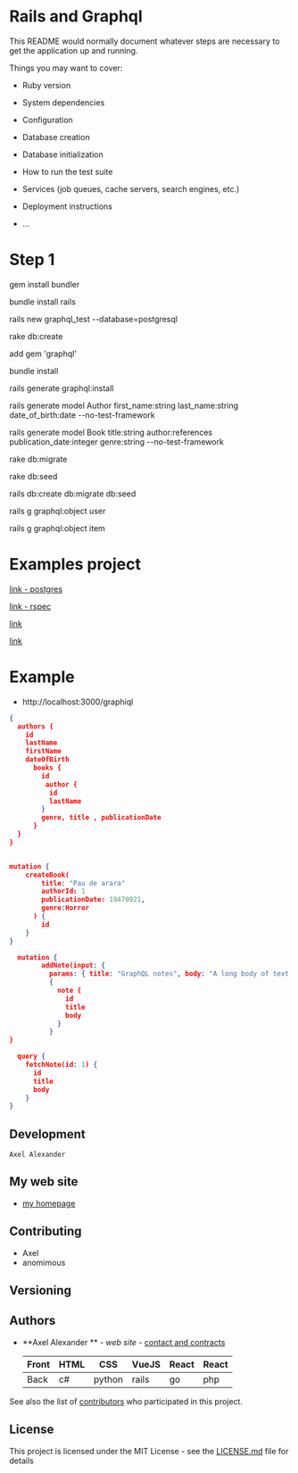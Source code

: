 # Rails and Graphql

This README would normally document whatever steps are necessary to get the
application up and running.

Things you may want to cover:

- Ruby version

- System dependencies

- Configuration

- Database creation

- Database initialization

- How to run the test suite

- Services (job queues, cache servers, search engines, etc.)

- Deployment instructions

- ...

# Step 1

gem install bundler

bundle install rails

rails new graphql_test --database=postgresql

rake db:create

add gem 'graphql'

bundle install

rails generate graphql:install

rails generate model Author first_name:string last_name:string date_of_birth:date --no-test-framework

rails generate model Book title:string author:references publication_date:integer genre:string --no-test-framework

rake db:migrate

rake db:seed

rails db:create db:migrate db:seed

rails g graphql:object user

rails g graphql:object item

# Examples project

[link - postgres](https://selleo.com/blog/how-to-setup-a-project-with-ruby-on-rails-postresql-and-graphql)

[link - rspec](https://semaphoreci.com/community/tutorials/getting-started-with-rspec)

[link](https://evilmartians.com/chronicles/graphql-on-rails-3-on-the-way-to-perfection)

[link](https://www.digitalocean.com/community/tutorials/how-to-set-up-a-ruby-on-rails-graphql-api)

# Example

- http://localhost:3000/graphiql

```json
{
  authors {
    id
    lastName
    firstName
    dateOfBirth
      books {
        id
         author {
          id
          lastName
        }
        genre, title , publicationDate
      }
  }
}
```

```json

mutation {
    createBook(
        title: "Pau de arara"
        authorId: 1
        publicationDate: 19470921,
        genre:Horror
      ) {
        id
    }
}
```

```json
  mutation {
        addNote(input: {
          params: { title: "GraphQL notes", body: "A long body of text about GraphQL" }})
          {
            note {
              id
              title
              body
            }
          }
}
```

```json
  query {
    fetchNote(id: 1) {
      id
      title
      body
    }
}
```

## Development

    Axel Alexander

## My web site

- [my homepage](https://axe-dev.herokuapp.com/)

## Contributing

- Axel
- anomimous

## Versioning

## Authors

- **Axel Alexander ** - _web site_ - [contact and contracts](http://axel-dev.herokuapp.com/)

  | Front | HTML | CSS    | VueJS | React | React |
  | ----- | ---- | ------ | ----- | ----- | ----- |
  | Back  | c#   | python | rails | go    | php   |

See also the list of [contributors](https://github.com/your/project/contributors) who participated in this project.

## License

This project is licensed under the MIT License - see the [LICENSE.md](LICENSE.md) file for details
